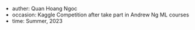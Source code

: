 
- auther: Quan Hoang Ngoc
- occasion: Kaggle Competition after take part in Andrew Ng ML courses
- time: Summer, 2023

